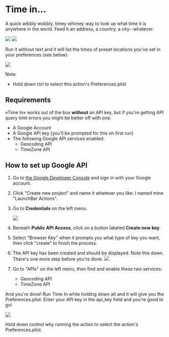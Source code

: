 # Time in...

A quick wibbly wobbly, timey whimey way to look up what time it is anywhere in the
world. Feed it an address, a country, a city--whatever.

![](https://raw.githubusercontent.com/hlissner/lb6-actions/master/images/cb-ti-1.png)
![](https://raw.githubusercontent.com/hlissner/lb6-actions/master/images/cb-ti-2.png)

Run it without text and it will list the times of preset locations you've set in your
preferences (see below).

![](https://raw.githubusercontent.com/hlissner/lb6-actions/master/images/cb-ti-3.png)

Note:
* Hold down ctrl to select this action's Preferences.plist

## Requirements

«Time In» works out of the box **without** an API key, but if you're getting API
query limit errors you might be better off with one:

* A Google Account
* A Google API key (you'll be prompted for this on first run)
* The following Google API services enabled:
    * Geocoding API
    * TimeZone API


## How to set up Google API

1. Go to [the Google Developer Console](https://console.developers.google.com) and sign in with your Google account.
2. Click "Create new project" and name it whatever you like. I named mine "LaunchBar Actions".
3. Go to **Credentials** on the left menu.
    
    ![](https://raw.githubusercontent.com/hlissner/lb6-actions/master/images/cb-ti-6.png)

4. Beneath **Public API Access**, click on a button labeled **Create new key**.
5. Select "Browser Key" when it prompts you what type of key you want, then click "create" to finish the process.
6. The API key has been created and should be displayed. Note this down. There's one more step before you're done.
    ![](https://raw.githubusercontent.com/hlissner/lb6-actions/master/images/cb-ti-5.png)

7. Go to "APIs" on the left menu, then find and enable these two services:
    * Geocoding API
    * TimeZone API

And you're done! Run Time In while holding down alt and it will give you the
Preferences.plist. Enter your API key in the api_key field and you're good to go!

![](https://raw.githubusercontent.com/hlissner/lb6-actions/master/images/cb-ti-4.png)

Hold down control why running the action to select the action's Preferences.plist.
